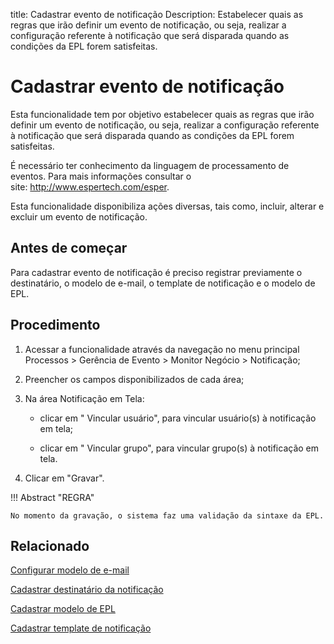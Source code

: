 title: Cadastrar evento de notificação
Description: Estabelecer quais as regras que irão definir um evento de notificação, ou seja, realizar a configuração referente à notificação que será disparada quando as condições da EPL forem satisfeitas.
# Cadastrar evento de notificação

Esta funcionalidade tem por objetivo estabelecer quais as regras que irão
definir um evento de notificação, ou seja, realizar a configuração referente à
notificação que será disparada quando as condições da EPL forem satisfeitas.

É necessário ter conhecimento da linguagem de processamento de eventos. Para
mais informações consultar o site: <http://www.espertech.com/esper>.

Esta funcionalidade disponibiliza ações diversas, tais como, incluir, alterar e
excluir um evento de notificação.

Antes de começar
--------------------

Para cadastrar evento de notificação é preciso registrar previamente o
destinatário, o modelo de e-mail, o template de notificação e o modelo de EPL.

Procedimento
----------------

1.  Acessar a funcionalidade através da navegação no menu principal Processos \>
    Gerência de Evento \> Monitor Negócio \> Notificação;

2.  Preencher os campos disponibilizados de cada área;

3.  Na área Notificação em Tela:

    -   clicar em " Vincular usuário", para vincular usuário(s) à notificação em
        tela;

    -   clicar em " Vincular grupo", para vincular grupo(s) à notificação em tela.

1.  Clicar em "Gravar".


!!! Abstract "REGRA"

    No momento da gravação, o sistema faz uma validação da sintaxe da EPL.



Relacionado
-----------

[Configurar modelo de e-mail](/pt-br/citsmart-platform-9/platform-administration/email-settings/email-templates-configure-email-template.html)

[Cadastrar destinatário da notificação](/pt-br/citsmart-platform-9/processes/event/configuration/register-notification-recipient.html)

[Cadastrar modelo de EPL](/pt-br/citsmart-platform-9/processes/event/configuration/register-epl-template.html)

[Cadastrar template de notificação](/pt-br/citsmart-platform-9/additional-features/communication-and-notification/notification/configuration/template-create.html)

<!-- !!! tip "About"

    <b>Product/Version:</b> CITSmart | 9.00 &nbsp;&nbsp;
    <b>Updated:</b>01/15/2019 – Anna Martins
